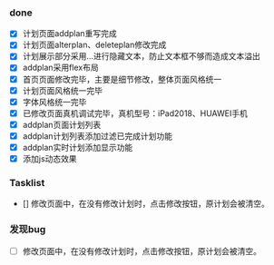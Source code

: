 ### done

 - [x] 计划页面addplan重写完成
 - [x] 计划页面alterplan、deleteplan修改完成
 - [x] 计划展示部分采用...进行隐藏文本，防止文本框不够而造成文本溢出
- [x] addplan采用flex布局
- [x] 首页页面修改完毕，主要是细节修改，整体页面风格统一
- [x] 计划页面风格统一完毕
- [x] 字体风格统一完毕 
- [x] 已修改页面真机调试完毕，真机型号：iPad2018、HUAWEI手机
- [x] addplan页面计划列表
- [x] addplan计划列表添加过滤已完成计划功能
-[x] addplan实时计划添加显示功能
-[x] 添加js动态效果
### Tasklist
 - [] 修改页面中，在没有修改计划时，点击修改按钮，原计划会被清空。

### 发现bug

- [ ] 修改页面中，在没有修改计划时，点击修改按钮，原计划会被清空。

  






